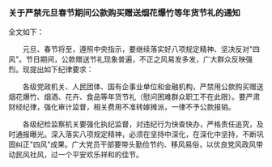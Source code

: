 ###  关于严禁元旦春节期间公款购买赠送烟花爆竹等年货节礼的通知 

全文如下：

　　元旦、春节将至，遵照中央指示，要继续落实好八项规定精神、坚决反对"四风"。节日期间，公款赠送节礼现象普遍，不正之风易发多发，广大群众反映强烈。现提出如下纪律要求：

　　各级党政机关、人民团体、国有企事业单位和金融机构，严禁用公款购买赠送烟花爆竹、烟酒、花卉、食品等年货节礼（慰问困难群众职工不在此限）。要严肃财经纪律，强化审计监督，相关费用不准转嫁摊派，一律不予公款报销。

　　各级纪检监察机关要强化执纪监督，对违纪行为快查快办，严格责任追究，及时通报曝光。深入落实八项规定精神，必须在坚持中深化，在深化中坚持，不断巩固纠正"四风"成果。广大党员干部要带头勤俭节约、移风易俗，以优良党风政风带动民风社风，过一个平安欢乐祥和的佳节。
